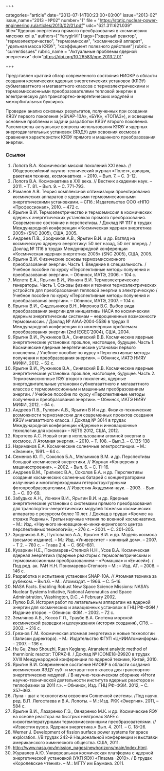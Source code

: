 +++

categories="article"
date="2013-07-14T00:23:00+03:00"
issue="2013-02"
issue_name="2013 - №02"
number="1"
file = "https://static.nuclear-power-engineering.ru/articles/2013/02/01.pdf"
udc="621.311:621.039"
title="Ядерная энергетика прямого преобразования в космических миссиях ххi в."
authors=["YaryginVI"]
tags=["ядерный реактор", "термоэлектричество", "термоэмиссия", "космический аппарат", "удельная масса КЯЭУ", "коэффициент полезного действия"]
rubric = "currentissues"
rubric_name = "Актуальные проблемы ядерной энергетики"
doi="https://doi.org/10.26583/npe.2013.2.01"

+++

Представлен краткий обзор современного состояния НИОКР в области создания космических ядерных энергетических установок (КЯЭУ) субмегаваттного и мегаваттного классов с термоэлектрическими и термоэмиссионными преобразователями тепловой энергии в электрическую для транспортно-энергетических модулей и межорбитальных буксиров.

Проведен анализ основных результатов, полученных при создании КЯЭУ первого поколения («SNAP-10A», «БУК», «ТОПАЗ»), и освещены основные проблемы и задачи разработки КЯЭУ второго поколения. Рассмотрены актуальные вопросы использования КЯЭУ и ядерных энергодвигательных установок (ЯЭДУ) для освоения космоса и сравнения характеристик КЯЭУ прямого и машинного преобразования энергии.

### Ссылки

1. Лопота В.А. Космическая миссия поколений ХХI века. // Общероссийский научно–технический журнал «Полет», авиация, ракетная техника, космонавтика. – 2010. – Вып. 7. – С. 3–12.
2. Лопота В.А. Космонавтика в ХХI века. // Вестник академии наук. – 2011. – Т. 81. – Вып. 9. – С. 771–793.
3. Романов А.В. Теория комплексной оптимизации проектирования космических аппаратов с ядерными термоэмиссионными энергетическими установками. – СПб.: Издательство ООО «НПО «Профессионал», 2010. – 472 с.
4. Ярыгин В.И. Термоэлектричество и термоэмиссия в космических ядерных энергетических установках прямого преобразования. Современное состояние и перспективы. / Доклад № 1117 в трудах Международной конференции «Космическая ядерная энергетика 2005» (SNC 2005), США, 2005.
5. Андреев П.В., Зродников А.В., Ярыгин В.И. и др. Взгляд на космическую ядерную энергетику: 50 лет назад, 50 лет вперед. / Доклад № 1116 в трудах Международной конференции «Космическая ядерная энергетика 2005» (SNC 2005), США, 2005.
6. Ярыгин В.И. Физические основы термоэмиссионного преобразования энергии. Часть 1. Введение в специальность. / Учебное пособие по курсу «Перспективные методы получения и преобразования энергии». – Обнинск, ИАТЭ, 2006. – 104 с.
7. Мелета Е.А., Ярыгин В.И., Ионкин В.И. Термоэлектрические генераторы. Часть 1. Основы физики и техники термоэлектрических устройств для преобразования тепловой энергии в электрическую / Учебное пособие по курсу «Перспективные методы получения и преобразования энергии». – Обнинск, ИАТЭ, 2007. – 104 с.
8. Ярыгин В.И., Сидельников В.Н., Миронов В.С. Выбор вида преобразования энергии для инициативы НАСА по космическим ядерным энергетическим системам – недооцененные возможности термоэмиссии. / Доклад № АIАА-2004-5586 в трудах II Международной конференции по инженерным проблемам преобразования энергии (2nd IECEC’2004), США, 2004.
9. Ярыгин В.И., Ружников В.А., Синявский В.В. Космические ядерные энергетические установки: прошлое, настоящее, будущее. Часть 1. Космические ядерные энергетические установки первого поколения. / Учебное пособие по курсу «Перспективные методы получения и преобразования энергии». – Обнинск, ИАТЭ НИЯУ МИФИ, 2012. – 52 с.
10. Ярыгин В.И., Ружников В.А., Синявский В.В. Космические ядерные энергетические установки: прошлое, настоящее, будущее. Часть 2. Термоэмиссионные ЯЭУ второго поколения, ядерные энергодвигательные установки субмегаваттного и мегаваттного классов с термоэмиссионным и машинным преобразованием энергии. / Учебное пособие по курсу «Перспективные методы получения и преобразования энергии». – Обнинск, ИАТЭ НИЯУ МИФИ, 2012. – 64 с.
11. Андреев П.В., Гулевич А.В., Ярыгин В И и др. Физико-технические возможности термоэмиссии для современных проектов создания КЯЭУ мегаваттного класса. / Доклад № 3014 в трудах Международной конференции «Ядерные и инновационные технологии для космоса» – NETS 2012, США, 2012.
12. Коротеев А.С. Новый этап в использовании атомной энергии в космосе. // Атомная энергия. – 2010. – Т. 108. – Вып.3. – С.135-138
13. Нариманов Е.А. Космические солнечные электростанции. – М.: «Знание», 1991. – 64 с.
14. Семенов Ю. П., Соколов Б.А., Мельников В.М. и др. Перспективы большой космической энергетики. // Журнал «Конверсия в машиностроении». – 2002. - Вып. 6. – С. 11–16.
15. Андреев В.М., Грилихес В.А., Соколов Б.А. и др. Перспективы создания космических солнечных батарей с концентраторами излучения и многопереходными гетероструктурными фотопреобразователями. // Известия Академии наук. – 2003. - Вып. 3. – С. 60–69.
16. Забудько А.Н., Ионкин В.И., Ярыгин В.И. и др. Ядерные энергетические установки с системами прямого преобразования для транспортно-энергетических модулей тяжелых космических аппаратов с ресурсом более 10 лет. / Доклад в трудах «Космос на страже Родины». Третьи научные чтения по военной космонавтике. – М.: Изд. «Научного инновационно-инжинирингового центра перспективных технологий», – 276 с. – 2001. – С. 201–205.
17. Зродников А.В., Пустовалов А.А., Ярыгин В.И. и др. Модель космоса (восьмое издание). – М.: Изд. «Университет – книжный дом». – 2007. – Т 2. – 780 с. – Глава 2.4. – С. 660–681.
18. Кухаркин Н.Е., Пономарев+Степной Н.Н., Усов В.А. Космическая ядерная энергетика (ядерные реакторы с термоэлектрическим и термоэмиссионным преобразованием – «Ромашка» и «Енисей»). / Под ред. ак. РАН Н.Н. Пономарева-Степного – М.: – Изд. АТ. – 2008. – 146 с.
19. Разработка и испытание установки SNAP-10A. // Атомная техника за рубежом. – Вып.6. – М.: Атомиздат. – 1966. – С. 5–16.
20. NASA Facts. Enabling Robust New Space Science Missions: NASA’s Nuclear Systems Initiative, National Aeronautics and Space Administration, Washington, D.C., 4 February 2002.
21. Пупко В.Я. История работ по летательным аппаратам на ядерной энергии для космических и авиационных установок в ГНЦ РФ-ФЭИ / Издание второе. – Обнинск: ФЭИ. – 2002. – 72 с.
22. Землянов А.Б., Косов Г.Л., Траубе В.А. Система морской космической разведки и целеуказания (история создания), СПб. – 2002. – 216 с.
23. Грязнов Г.М. Космическая атомная энергетика и новые технологии (Записки директора). – М.: Издательство ФГУП «ЦНИИАтоминформ». – 2007. – 136 с.
24. Hu Gu, Zhao Shouzhi, Ruan Kegiang. Atransient analytic method of thermionic reactor: TOPAZ-II. / Доклад № ICONE18-29920 в трудах XVIII Международной конференции по ядерной технике, Китай, 2010.
25. Ярыгин В.И. Современное состояние НИОКР в области создания космических ЯЭДУ суб- и метаваттного класса для транспортно-энергетических модулей. / В научно-техническом сборнике «Итоги научно-технической деятельности института ядерных реакторов и теплофизики за 2011 г.». – Обнинск, Изд. ГНЦ РФ-ФЭИ. 2012, – С. 357–363.
26. Луна - шаг к технологиям освоения Солнечной системы. /Под научн. ред. В.П. Легостаева и В.А. Лопоты. – М.: Изд. РКК «Энергия». 2011, – 584 с.
27. Ярыгин В.И., Лазаренко Г.Э., Овчаренко М.К. и др. Космические ЯЭУ на основе реактора на быстрых нейтронах SAFE с низкотемпературными термоэмиссионными преобразователями. // «Известия вузов. Ядерная энергетика.» Вып. 4. 2011. – С. 18–26.
28. Werner J. Development of fission surface power systems for space exploration. //В трудах 242-й Национальной конференции и выставки американского химического общества. США, 2011.
29. http://www.nasa.gov/mission_pages/newhorizons/main/index.html.
30. Журавлев А.Ю. Универсальная космическая платформа с ядерной энергетической установкой (УКП ЯЭУ) «Плазма -2010». / В трудах «Королевские чтения». – М.: МГТУ им Баумана. 2011.